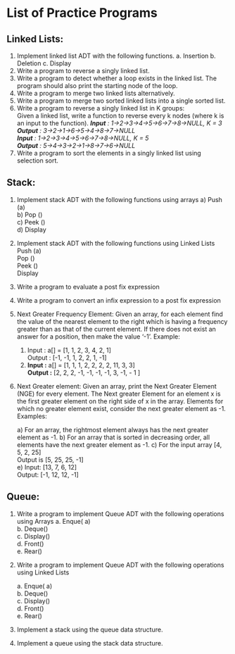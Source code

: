 # List of Practice Programs

## Linked Lists:

1. Implement linked list ADT with the following functions.
    a. Insertion
    b. Deletion
    c. Display
2. Write a program to reverse a singly linked list.
3. Write a program to detect whether a loop exists in the linked list. The program should also
    print the starting node of the loop.
4. Write a program to merge two linked lists alternatively.
5. Write a program to merge two sorted linked lists into a single sorted list.
6. Write a program to reverse a singly linked list in K groups:  
    Given a linked list, write a function to reverse every k nodes (where k is an input to the
    function).
    **_Input_** _: 1->2->3->4->5->6->7->8->NULL, K = 3_  
    **_Output_** _: 3->2->1->6->5->4->8->7->NULL_  
    **_Input_** _: 1->2->3->4->5->6->7->8->NULL, K = 5_  
    **_Output_** _: 5->4->3->2->1->8->7->6->NULL_  
7. Write a program to sort the elements in a singly linked list using selection sort.

## Stack:

1. Implement stack ADT with the following functions using arrays
    a) Push (a)  
    b) Pop ()  
    c) Peek ()  
    d) Display  
2. Implement stack ADT with the following functions using Linked Lists  
    Push (a)  
    Pop ()  
    Peek ()  
    Display  
3. Write a program to evaluate a post fix expression
4. Write a program to convert an infix expression to a post fix expression
5. Next Greater Frequency Element: Given an array, for each element find the value of the
    nearest element to the right which is having a frequency greater than as that of the current
    element. If there does not exist an answer for a position, then make the value ‘-1’.
    Example:  
    1) Input : a[] = [1, 1, 2, 3, 4, 2, 1]  
    Output : [-1, -1, 1, 2, 2, 1, -1]  
    2) **Input :** a[] = [1, 1, 1, 2, 2, 2, 2, 11, 3, 3]  
    **Output :** [2, 2, 2, -1, -1, -1, -1, 3, -1, - 1 ]  
6. Next Greater element: Given an array, print the Next Greater Element (NGE) for every
    element. The Next greater Element for an element x is the first greater element on the right
    side of x in the array. Elements for which no greater element exist, consider the next greater
    element as -1.
Examples: 

    a) For an array, the rightmost element always has the next greater element as -1.
    b) For an array that is sorted in decreasing order, all elements have the next greater element as -1.
    c) For the input array [4, 5, 2, 25]  
        Output is [5, 25, 25, -1]  
    e) Input: [13, 7, 6, 12]  
        Output: [-1, 12, 12, -1]  

## Queue:

1. Write a program to implement Queue ADT with the following operations using Arrays
    a. Enque( a)  
    b. Deque()  
    c. Display()  
    d. Front()  
    e. Rear()  
2. Write a program to implement Queue ADT with the following operations using Linked Lists

    a. Enque( a)  
    b. Deque()   
    c. Display()  
    d. Front()  
    e. Rear()

3. Implement a stack using the queue data structure.
4. Implement a queue using the stack data structure.


